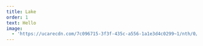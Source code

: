 ```yaml
---
title: Lake
order: 1
text: Hello
image:
  - 'https://ucarecdn.com/7c096715-3f3f-435c-a556-1a1e3d4c0299~1/nth/0/'
---
```


